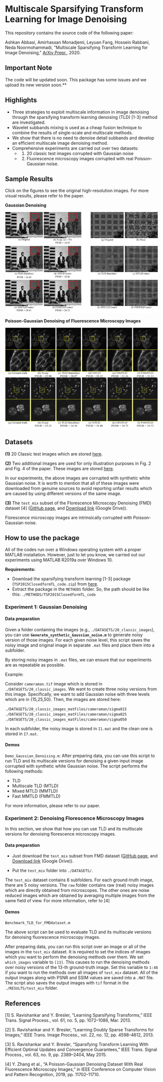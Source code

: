 # Multiscale Sparsifying Transform Learning for Image Denoising

This repository contains the source code of the following paper:

Ashkan Abbasi, Amirhassan Monadjemi, Leyuan Fang, Hossein Rabbani, Neda Noormohammadi, "Multiscale Sparsifying Transform Learning for Image Denoising," [ArXiv Prepr.](https://arxiv.org/abs/2003.11265), 2020.


## Important Note
The code will be updated soon. This package has some issues and we upload its new version soon.**


## Highlights

- Three strategies to exploit multiscale information in image denoising through the sparsifying transform learning denoising (TLD) [1-3] method are investigated.
- Wavelet subbands mixing is used as a cheap fusion technique to combine the results of single-scale and multiscale methods.
- We show that there is no need to denoise detail subbands and develop an efficient multiscale image denoising method. 
- Comprehensive experiments are carried out over two datasets:
  - 1) 20 classic test images corrupted with Gaussian noise
  - 2) Fluorescence microscopy images corrupted with real Poisson-Gaussian noise. 



## Sample Results 

Click on the figures to see the original high-resolution images. For more visual results, please refer to the paper.

**Gaussian Denoising**

<a href="./Readme_figures/Fig2-lowres.jpg"><img src="./Readme_figures/Fig2-lowres.jpg" width="521.28" height="331.2" class="center"/></a>



**Poisson-Gaussian Denoising of Fluorescence Microscopy Images**

<a href="./Readme_figures/Fig5-lowres.jpg"><img src="./Readme_figures/Fig5-lowres.jpg" width="521.28" height="331.2" class="center"/></a>



## Datasets

**(1)** 20 Classic test images which are stored [here](./DATASETS/20_classic_images).  

**(2)** Two additional images are used for only illustration purposes in Fig. 2 and Fig. 4 of the paper. These images are stored [here](./DATASETS/additional_images).

In our experiments, the above images are corrupted with synthetic white Gaussian noise. It is worth to mention that all of these images were downloaded from genuine sources to avoid reporting unfair results which are caused by using different versions of the same image.



**(3)** The `test_mix` subset of the Florescence Microscopy Denoising (FMD) dataset [4] ([GitHub page](https://github.com/yinhaoz/denoising-fluorescence), and [Download link](https://drive.google.com/drive/folders/1aygMzSDdoq63IqSk-ly8cMq0_owup8UM) (Google Drive)).

Florescence microscopy images are intrinsically corrupted with Poisson-Gaussian noise. 



## How to use the package

All of the codes run over a Windows operating system with a proper MATLAB installation. However, just  to let you know, we carried out our experiments using MATLAB R2019a over Windows 10. 

**Requirements:**

- Download the sparsifying transform learning [1-3] package (`TSP2015ClosedformTL_code.zip`) from [here](http://transformlearning.csl.illinois.edu/software/).
- Extract the package in the `METHODS` folder. So, the path should be like this: `./METHODS/TSP2015ClosedformTL_code`

 

### Experiment 1: Gaussian Denoising

#### Data preparation

Given a folder containing the images (e.g., `./DATASETS/20_classic_images`), you can use **`Generate_synthetic_Gaussian_noise.m`** to generate noisy version of those images. For each given noise level, this script saves the noisy image and original image in separate `.mat` files and place them into a subfolder. 

By storing noisy images in `.mat` files, we can ensure that our experiments are as repeatable as possible. 

Example:

Consider `cameraman.tif` image which is stored in `./DATASETS/20_classic_images`. We want to create three noisy versions from this image. Specifically, we want to add Gaussian noise with three levels which are in {15,25,50}. Then, the images are stored here: 

`./DATASETS/20_classic_images_matFiles/cameraman/sigma015`
`./DATASETS/20_classic_images_matFiles/cameraman/sigma025`
`./DATASETS/20_classic_images_matFiles/cameraman/sigma050`

In each subfolder, the noisy image is stored in `I1.mat`  and the clean one is stored in `I7.mat`.

#### Demos

`Demo_Gaussian_Denoising.m`: After preparing data, you can use this script to run TLD and its multiscale versions for denoising a given input image corrupted with synthetic white Gaussian noise. The script performs the following methods:

- TLD
- Multiscale TLD (MTLD)
- Mixed MTLD (MMTLD)
- Fast MMTLD (FMMTLD)

For more information, please refer to our paper.

 

### Experiment 2: Denoising Florescence Microscopy Images

In this section, we show that how you can use TLD and its multiscale versions for denoising florescence microscopy images. 

#### Data preparation

- Just download the `test_mix` subset from FMD dataset ([GitHub page](https://github.com/yinhaoz/denoising-fluorescence), and [Download link](https://drive.google.com/drive/folders/1aygMzSDdoq63IqSk-ly8cMq0_owup8UM) (Google Drive)).

- Put the `test_mix` folder into `./DATASETS/`.

The `test_mix` dataset contains 6 subfolders. For each ground-truth image, there are 5 noisy versions. The `raw` folder contains raw (real) noisy images which are directly obtained from microscopes. The other ones are noise reduced images which are obtained by averaging multiple images from the same field of view. For more information, refer to [4]

#### Demos

`Benchmark_TLD_for_FMDdataset.m`

The above script can be used to evaluate TLD and its multiscale versions for denoising fluorescence microscopy images. 

After preparing data, you can run this script over an image or all of the images in the `test_mix` dataset. It is required to set the indices of images which you want to perform the denoising methods over them. We set `which_images` variable to `[13]`. This causes to run the denoising methods over noisy versions of the 13-th ground-truth image. Set this variable to `1:48` if you want to run the methods over all images of `test_mix` dataset. All of the output images along with PSNR and SSIM values are saved into a `.MAT` file. The script also saves the output images with `tif` format in the `./RESULTS/test_mix` folder.





## References

[1] S. Ravishankar and Y. Bresler, “Learning Sparsifying Transforms,” IEEE Trans. Signal Process., vol. 61, no. 5, pp. 1072–1086, Mar. 2013.

[2] S. Ravishankar and Y. Bresler, “Learning Doubly Sparse Transforms for Images,” IEEE Trans. Image Process., vol. 22, no. 12, pp. 4598–4612, 2013.

[3] S. Ravishankar and Y. Bresler, “Sparsifying Transform Learning With Efficient Optimal Updates and Convergence Guarantees,” IEEE Trans. Signal Process., vol. 63, no. 9, pp. 2389–2404, May 2015.

[4] Y. Zhang et al., “A Poisson-Gaussian Denoising Dataset With Real Fluorescence Microscopy Images,” in IEEE Conference on Computer Vision and Pattern Recognition, 2019, pp. 11702–11710. 
